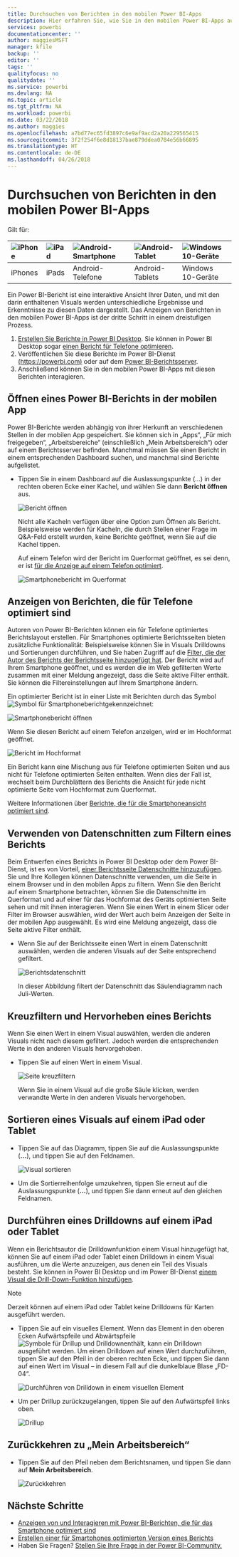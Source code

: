 ```yaml
---
title: Durchsuchen von Berichten in den mobilen Power BI-Apps
description: Hier erfahren Sie, wie Sie in den mobilen Power BI-Apps auf Ihrem Telefon oder Tablet Berichte anzeigen und mit diesen interagieren. Erstellen Sie Berichte im Power BI-Dienst oder in Power BI Desktop, und verwenden Sie sie anschließend in den mobilen Apps.
services: powerbi
documentationcenter: ''
author: maggiesMSFT
manager: kfile
backup: ''
editor: ''
tags: ''
qualityfocus: no
qualitydate: ''
ms.service: powerbi
ms.devlang: NA
ms.topic: article
ms.tgt_pltfrm: NA
ms.workload: powerbi
ms.date: 03/22/2018
ms.author: maggies
ms.openlocfilehash: a7bd77ec65fd3897c6e9af9acd2a20a229565415
ms.sourcegitcommit: 3f2f254f6e8d18137bae879ddea0784e56b66895
ms.translationtype: HT
ms.contentlocale: de-DE
ms.lasthandoff: 04/26/2018
---
```

# <a name="explore-reports-in-the-power-bi-mobile-apps"></a>Durchsuchen von Berichten in den mobilen Power BI-Apps
Gilt für:

| ![iPhone](media/mobile-reports-in-the-mobile-apps/ios-logo-40-px.png) | ![iPad](media/mobile-reports-in-the-mobile-apps/ios-logo-40-px.png) | ![Android-Smartphone](media/mobile-reports-in-the-mobile-apps/android-logo-40-px.png) | ![Android-Tablet](media/mobile-reports-in-the-mobile-apps/android-logo-40-px.png) | ![Windows 10-Geräte](media/mobile-reports-in-the-mobile-apps/win-10-logo-40-px.png) |
|:--- |:--- |:--- |:--- |:--- |
| iPhones |iPads |Android-Telefone |Android-Tablets |Windows 10-Geräte |

Ein Power BI-Bericht ist eine interaktive Ansicht Ihrer Daten, und mit den darin enthaltenen Visuals werden unterschiedliche Ergebnisse und Erkenntnisse zu diesen Daten dargestellt. Das Anzeigen von Berichten in den mobilen Power BI-Apps ist der dritte Schritt in einem dreistufigen Prozess.

1. [Erstellen Sie Berichte in Power BI Desktop](desktop-report-view.md). Sie können in Power BI Desktop sogar [einen Bericht für Telefone optimieren](mobile-apps-view-phone-report.md). 
2. Veröffentlichen Sie diese Berichte im Power BI-Dienst [(https://powerbi.com)](https://powerbi.com) oder auf dem [Power BI-Berichtsserver](report-server/get-started.md).  
3. Anschließend können Sie in den mobilen Power BI-Apps mit diesen Berichten interagieren.

## <a name="open-a-power-bi-report-in-the-mobile-app"></a>Öffnen eines Power BI-Berichts in der mobilen App
Power BI-Berichte werden abhängig von ihrer Herkunft an verschiedenen Stellen in der mobilen App gespeichert. Sie können sich in „Apps“, „Für mich freigegeben“, „Arbeitsbereiche“ (einschließlich „Mein Arbeitsbereich“) oder auf einem Berichtsserver befinden. Manchmal müssen Sie einen Bericht in einem entsprechenden Dashboard suchen, und manchmal sind Berichte aufgelistet.

* Tippen Sie in einem Dashboard auf die Auslassungspunkte (...) in der rechten oberen Ecke einer Kachel, und wählen Sie dann **Bericht öffnen** aus.
  
  ![Bericht öffnen](media/mobile-reports-in-the-mobile-apps/power-bi-android-open-report-tile.png)
  
  Nicht alle Kacheln verfügen über eine Option zum Öffnen als Bericht. Beispielsweise werden für Kacheln, die durch Stellen einer Frage im Q&A-Feld erstellt wurden, keine Berichte geöffnet, wenn Sie auf die Kachel tippen. 
  
  Auf einem Telefon wird der Bericht im Querformat geöffnet, es sei denn, er ist [für die Anzeige auf einem Telefon optimiert](mobile-reports-in-the-mobile-apps.md#view-reports-optimized-for-phones).
  
  ![Smartphonebericht im Querformat](media/mobile-reports-in-the-mobile-apps/power-bi-iphone-report-landscape.png)

## <a name="view-reports-optimized-for-phones"></a>Anzeigen von Berichten, die für Telefone optimiert sind
Autoren von Power BI-Berichten können ein für Telefone optimiertes Berichtslayout erstellen. Für Smartphones optimierte Berichtsseiten bieten zusätzliche Funktionalität: Beispielsweise können Sie in Visuals Drilldowns und Sortierungen durchführen, und Sie haben Zugriff auf die [Filter, die der Autor des Berichts der Berichtsseite hinzugefügt hat](mobile-apps-view-phone-report.md#filter-the-report-page-on-a-phone). Der Bericht wird auf Ihrem Smartphone geöffnet, und es werden die im Web gefilterten Werte zusammen mit einer Meldung angezeigt, dass die Seite aktive Filter enthält. Sie können die Filtereinstellungen auf Ihrem Smartphone ändern.

Ein optimierter Bericht ist in einer Liste mit Berichten durch das Symbol ![Symbol für Smartphonebericht](media/mobile-reports-in-the-mobile-apps/power-bi-phone-report-icon.png)gekennzeichnet:

![Smartphonebericht öffnen](media/mobile-reports-in-the-mobile-apps/power-bi-android-phone-report.png)

Wenn Sie diesen Bericht auf einem Telefon anzeigen, wird er im Hochformat geöffnet.

![Bericht im Hochformat](media/mobile-reports-in-the-mobile-apps/07-power-bi-phone-report-portrait.png)

 Ein Bericht kann eine Mischung aus für Telefone optimierten Seiten und aus nicht für Telefone optimierten Seiten enthalten. Wenn dies der Fall ist, wechselt beim Durchblättern des Berichts die Ansicht für jede nicht optimierte Seite vom Hochformat zum Querformat.

Weitere Informationen über [Berichte, die für die Smartphoneansicht optimiert sind](mobile-apps-view-phone-report.md).

## <a name="use-slicers-to-filter-a-report"></a>Verwenden von Datenschnitten zum Filtern eines Berichts
Beim Entwerfen eines Berichts in Power BI Desktop oder dem Power BI-Dienst, ist es von Vorteil, [einer Berichtsseite Datenschnitte hinzuzufügen](power-bi-visualization-slicers.md). Sie und Ihre Kollegen können Datenschnitte verwenden, um die Seite in einem Browser und in den mobilen Apps zu filtern. Wenn Sie den Bericht auf einem Smartphone betrachten, können Sie die Datenschnitte im Querformat und auf einer für das Hochformat des Geräts optimierten Seite sehen und mit ihnen interagieren. Wenn Sie einen Wert in einem Slicer oder Filter im Browser auswählen, wird der Wert auch beim Anzeigen der Seite in der mobilen App ausgewählt. Es wird eine Meldung angezeigt, dass die Seite aktive Filter enthält.  

* Wenn Sie auf der Berichtsseite einen Wert in einem Datenschnitt auswählen, werden die anderen Visuals auf der Seite entsprechend gefiltert.
  
  ![Berichtsdatenschnitt](media/mobile-reports-in-the-mobile-apps/power-bi-android-tablet-report-slicer.png)
  
  In dieser Abbildung filtert der Datenschnitt das Säulendiagramm nach Juli-Werten.

## <a name="cross-filter-and-highlight-a-report"></a>Kreuzfiltern und Hervorheben eines Berichts
Wenn Sie einen Wert in einem Visual auswählen, werden die anderen Visuals nicht nach diesem gefiltert. Jedoch werden die entsprechenden Werte in den anderen Visuals hervorgehoben.

* Tippen Sie auf einen Wert in einem Visual.
  
  ![Seite kreuzfiltern](media/mobile-reports-in-the-mobile-apps/power-bi-android-tablet-report-highlight.png)
  
  Wenn Sie in einem Visual auf die große Säule klicken, werden verwandte Werte in den anderen Visuals hervorgehoben. 

## <a name="sort-a-visual-on-an-ipad-or-a-tablet"></a>Sortieren eines Visuals auf einem iPad oder Tablet
* Tippen Sie auf das Diagramm, tippen Sie auf die Auslassungspunkte (**...**), und tippen Sie auf den Feldnamen.
  
   ![Visual sortieren](media/mobile-reports-in-the-mobile-apps/power-bi-android-tablet-report-sort.png)
* Um die Sortierreihenfolge umzukehren, tippen Sie erneut auf die Auslassungspunkte (**...**), und tippen Sie dann erneut auf den gleichen Feldnamen.

## <a name="drill-down-on-an-ipad-or-a-tablet"></a>Durchführen eines Drilldowns auf einem iPad oder Tablet
Wenn ein Berichtsautor die Drilldownfunktion einem Visual hinzugefügt hat, können Sie auf einem iPad oder Tablet einen Drilldown in einem Visual ausführen, um die Werte anzuzeigen, aus denen ein Teil des Visuals besteht. Sie können in Power BI Desktop und im Power BI-Dienst [einem Visual die Drill-Down-Funktion hinzufügen](power-bi-visualization-drill-down.md). 

> [!NOTE]
> Derzeit können auf einem iPad oder Tablet keine Drilldowns für Karten ausgeführt werden.
> 
> 

* Tippen Sie auf ein visuelles Element. Wenn das Element in den oberen Ecken Aufwärtspfeile und Abwärtspfeile ![Symbole für Drillup und Drilldown](media/mobile-reports-in-the-mobile-apps/power-bi-mobile-drill-up-down.png)enthält, kann ein Drilldown ausgeführt werden. Um einen Drilldown auf einen Wert durchzuführen, tippen Sie auf den Pfeil in der oberen rechten Ecke, und tippen Sie dann auf einen Wert im Visual – in diesem Fall auf die dunkelblaue Blase „FD-04“.
  
  ![Durchführen von Drilldown in einem visuellen Element](media/mobile-reports-in-the-mobile-apps/power-bi-mobile-drill-down-one.png)
* Um per Drillup zurückzugelangen, tippen Sie auf den Aufwärtspfeil links oben.
  
  ![Drillup](media/mobile-reports-in-the-mobile-apps/power-bi-mobile-drill-up.png)

## <a name="go-back-to-my-workspace"></a>Zurückkehren zu „Mein Arbeitsbereich“
* Tippen Sie auf den Pfeil neben dem Berichtsnamen, und tippen Sie dann auf **Mein Arbeitsbereich**.
  
  ![Zurückkehren](media/mobile-reports-in-the-mobile-apps/power-bi-iphone-report-back.png)

## <a name="next-steps"></a>Nächste Schritte
* [Anzeigen von und Interagieren mit Power BI-Berichten, die für das Smartphone optimiert sind](mobile-apps-view-phone-report.md)
* [Erstellen einer für Smartphones optimierten Version eines Berichts](desktop-create-phone-report.md)
* Haben Sie Fragen? [Stellen Sie Ihre Frage in der Power BI-Community.](http://community.powerbi.com/)

